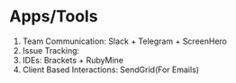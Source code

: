 Apps/Tools 
==========
1. Team Communication: Slack + Telegram + ScreenHero
2. Issue Tracking: 
3. IDEs: Brackets + RubyMine
4. Client Based Interactions: SendGrid(For Emails)
